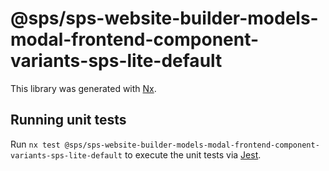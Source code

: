 # @sps/sps-website-builder-models-modal-frontend-component-variants-sps-lite-default

This library was generated with [Nx](https://nx.dev).

## Running unit tests

Run `nx test @sps/sps-website-builder-models-modal-frontend-component-variants-sps-lite-default` to execute the unit tests via [Jest](https://jestjs.io).
